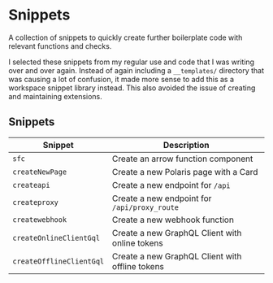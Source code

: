 # Snippets

A collection of snippets to quickly create further boilerplate code with relevant functions and checks.

I selected these snippets from my regular use and code that I was writing over and over again. Instead of again including a `__templates/` directory that was causing a lot of confusion, it made more sense to add this as a workspace snippet library instead. This also avoided the issue of creating and maintaining extensions.

## Snippets

| Snippet                  | Description                                     |
| ------------------------ | ----------------------------------------------- |
| `sfc`                    | Create an arrow function component              |
| `createNewPage`          | Create a new Polaris page with a Card           |
| `createapi`              | Create a new endpoint for `/api`                |
| `createproxy`            | Create a new endpoint for `/api/proxy_route`    |
| `createwebhook`          | Create a new webhook function                   |
| `createOnlineClientGql`  | Create a new GraphQL Client with online tokens  |
| `createOfflineClientGql` | Create a new GraphQL Client with offline tokens |
